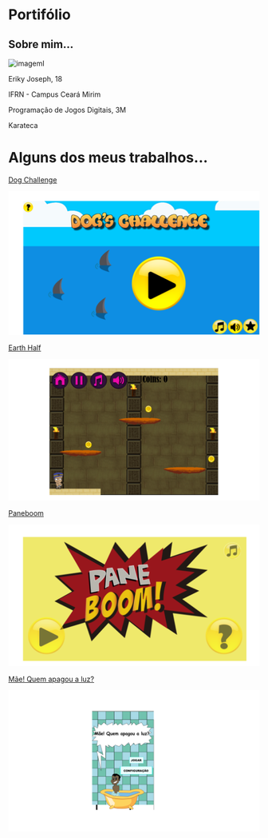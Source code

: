 # Portifólio

## Sobre mim...
![imagemI](minhaaa)

Eriky Joseph, 18

IFRN - Campus Ceará Mirim 

Programação de Jogos Digitais, 3M 

Karateca 

# Alguns dos meus trabalhos... 

<a href = "https://ruanaffff.github.io/CAOZINHOGUB/" target = "_blank" > Dog Challenge </a>

![imagem](jogo.png)

<a href="https://hadssajordana7.github.io/earthhalf/" target="_blank"> Earth Half </a>

![imagem2](Jogo2.png)

<a href="https://hanzpeters.github.io/Paneboom/" target="_blank"> Paneboom </a>

![imagem3](Jogo3.png)

<a href="https://erikyjoseph.github.io/maequemapagou/" target="_blank"> Mãe! Quem apagou a luz? </a>

![imagem4](jogo44.png)




